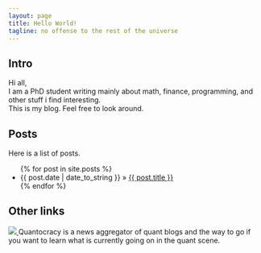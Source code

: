 ```yaml
---
layout: page
title: Hello World!
tagline: no offense to the rest of the universe
---
```


## Intro

Hi all,  
I am a PhD student writing mainly about math, finance, programming,
and other stuff i find interesting.  
This is my blog.
Feel free to look around.

## Posts
Here is a list of posts.

<ul class="posts">
  {% for post in site.posts %}
    <li><span>{{ post.date | date_to_string }}</span> &raquo; <a href="{{ BASE_PATH }}{{ post.url }}">{{ post.title }}</a></li>
  {% endfor %}
</ul>

## Other links

<a href="http://quantocracy.com">
<img src="{{ site.url }}/assets/index/quantocracy-badge-130.png" border="0">
</a>  
Quantocracy is a news aggregator of quant blogs and the way to go if
you want to learn what is currently going on in the quant scene.
